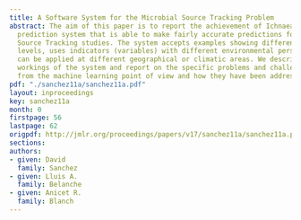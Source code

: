 ```yaml
---
title: A Software System for the Microbial Source Tracking Problem
abstract: The aim of this paper is to report the achievement of Ichnaea, a fully computer-based
  prediction system that is able to make fairly accurate predictions for Microbial
  Source Tracking studies. The system accepts examples showing different concentration
  levels, uses indicators (variables) with different environmental persistence, and
  can be applied at different geographical or climatic areas. We describe the inner
  workings of the system and report on the specific problems and challenges arisen
  from the machine learning point of view and how they have been addressed.
pdf: "./sanchez11a/sanchez11a.pdf"
layout: inproceedings
key: sanchez11a
month: 0
firstpage: 56
lastpage: 62
origpdf: http://jmlr.org/proceedings/papers/v17/sanchez11a/sanchez11a.pdf
sections: 
authors:
- given: David
  family: Sanchez
- given: Lluis A.
  family: Belanche
- given: Anicet R.
  family: Blanch
---
```

